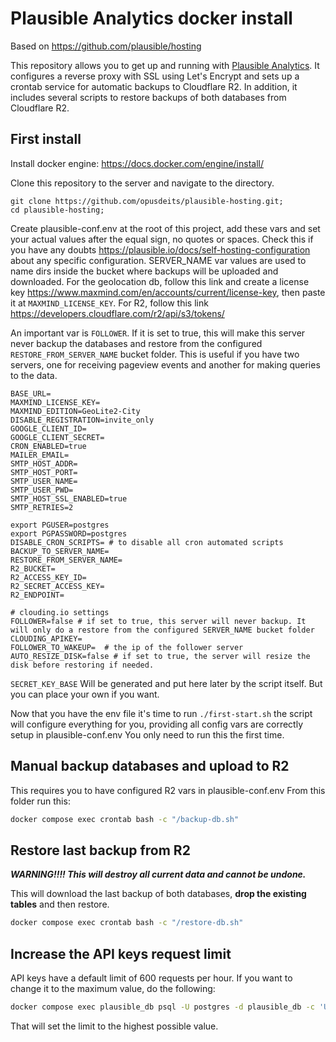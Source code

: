# Plausible Analytics docker install
Based on https://github.com/plausible/hosting

This repository allows you to get up and running with [Plausible Analytics](https://github.com/plausible/analytics). It configures a reverse proxy with SSL using Let's Encrypt and sets up a crontab service for automatic backups to Cloudflare R2.
In addition, it includes several scripts to restore backups of both databases from Cloudflare R2.

## First install
Install docker engine: https://docs.docker.com/engine/install/

Clone this repository to the server and navigate to the directory.
```
git clone https://github.com/opusdeits/plausible-hosting.git;
cd plausible-hosting;
```

Create plausible-conf.env at the root of this project, add these vars and set your actual values after the equal sign, no quotes or spaces. Check this if you have any doubts https://plausible.io/docs/self-hosting-configuration about any specific configuration.
SERVER_NAME var values are used to name dirs inside the bucket where backups will be uploaded and downloaded.
For the geolocation db, follow this link and create a license key https://www.maxmind.com/en/accounts/current/license-key, then paste it at `MAXMIND_LICENSE_KEY`. For R2, follow this link https://developers.cloudflare.com/r2/api/s3/tokens/

An important var is `FOLLOWER`. If it is set to true, this will make this server never backup the databases and restore from the configured `RESTORE_FROM_SERVER_NAME` bucket folder. This is useful if you have two servers, one for receiving pageview events and another for making queries to the data.
```
BASE_URL=
MAXMIND_LICENSE_KEY=
MAXMIND_EDITION=GeoLite2-City
DISABLE_REGISTRATION=invite_only
GOOGLE_CLIENT_ID=
GOOGLE_CLIENT_SECRET=
CRON_ENABLED=true
MAILER_EMAIL=
SMTP_HOST_ADDR=
SMTP_HOST_PORT=
SMTP_USER_NAME=
SMTP_USER_PWD=
SMTP_HOST_SSL_ENABLED=true
SMTP_RETRIES=2

export PGUSER=postgres
export PGPASSWORD=postgres
DISABLE_CRON_SCRIPTS= # to disable all cron automated scripts
BACKUP_TO_SERVER_NAME=
RESTORE_FROM_SERVER_NAME=
R2_BUCKET=
R2_ACCESS_KEY_ID=
R2_SECRET_ACCESS_KEY=
R2_ENDPOINT=

# clouding.io settings
FOLLOWER=false # if set to true, this server will never backup. It will only do a restore from the configured SERVER_NAME bucket folder
CLOUDING_APIKEY=
FOLLOWER_TO_WAKEUP=  # the ip of the follower server
AUTO_RESIZE_DISK=false # if set to true, the server will resize the disk before restoring if needed.
```

`SECRET_KEY_BASE` Will be generated and put here later by the script itself. But you can place your own if you want.

Now that you have the env file it's time to run `./first-start.sh` the script will configure everything for you, providing all config vars are correctly setup in plausible-conf.env
You only need to run this the first time.

## Manual backup databases and upload to R2
This requires you to have configured R2 vars in plausible-conf.env
From this folder run this:
```bash
docker compose exec crontab bash -c "/backup-db.sh"
```

## Restore last backup from R2
***WARNING!!!! This will destroy all current data and cannot be undone.***

This will download the last backup of both databases, **drop the existing tables** and then restore.
```bash
docker compose exec crontab bash -c "/restore-db.sh"
```
## Increase the API keys request limit
API keys have a default limit of 600 requests per hour. If you want to change it to the maximum value, do the following:
```bash
docker compose exec plausible_db psql -U postgres -d plausible_db -c 'UPDATE api_keys SET hourly_request_limit = 2147483647'
```

That will set the limit to the highest possible value.
